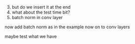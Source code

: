 3. but do we insert it at the end
5. what about the test time bit?
6. batch norm in conv layer


now add batch norm as in the example
now on to conv layers

maybe test what we have